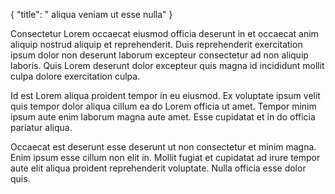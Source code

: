 {
  "title": " aliqua veniam ut esse nulla"
}

Consectetur Lorem occaecat eiusmod officia deserunt in et occaecat anim aliquip nostrud aliquip et reprehenderit. Duis reprehenderit exercitation ipsum dolor non deserunt laborum excepteur consectetur ad non aliquip laboris. Quis Lorem deserunt dolor excepteur quis magna id incididunt mollit culpa dolore exercitation culpa.

Id est Lorem aliqua proident tempor in eu eiusmod. Ex voluptate ipsum velit quis tempor dolor aliqua cillum ea do Lorem officia ut amet. Tempor minim ipsum aute enim laborum magna aute amet. Esse cupidatat et in do officia pariatur aliqua.

Occaecat est deserunt esse deserunt ut non consectetur et minim magna. Enim ipsum esse cillum non elit in. Mollit fugiat et cupidatat ad irure tempor aute elit aliqua proident reprehenderit voluptate. Nulla officia esse dolor quis.